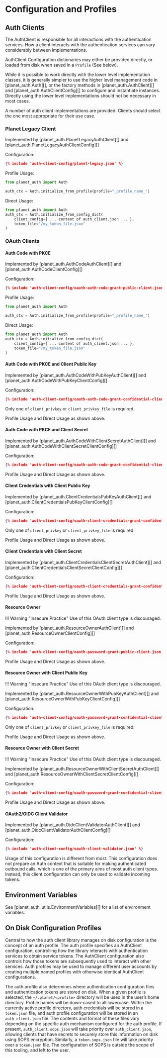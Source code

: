 # Configuration and Profiles

## Auth Clients
The AuthClient is responsible for all interactions with the authentication
services.  How a client interacts with the authentication services can vary
considerably between implementations.

AuthClient Configuration dictionaries may either be provided directly, or loaded
from disk when saved in a `Profile` (See below).

While it is possible to work directly with the lower level implementation
classes, it is generally simpler to use the higher level management code in
[planet_auth.Auth][], or the factory methods in [planet_auth.AuthClient][] 
and [planet_auth.AuthClientConfig][] to configure and instantiate instances.
Directly using the lower level implementations should not be necessary in
most cases.

A number of auth client implementations are provided.  Clients should
select the one most appropriate for their use case.

### Planet Legacy Client
Implemented by [planet_auth.PlanetLegacyAuthClient][] and [planet_auth.PlanetLegacyAuthClientConfig][]

Configuration:
```json linenums="1" title="~/.planet/_profile_name_/auth_client.json"
{% include 'auth-client-config/planet-legacy.json' %}
```

Profile Usage:
```python linenums="1"
from planet_auth import Auth

auth_ctx = Auth.initialize_from_profile(profile="_profile_name_")
```


Direct Usage:
```python linenums="1"
from planet_auth import Auth
auth_ctx = Auth.initialize_from_config_dict(
    client_config={ ... content of auth_client.json ... },
    token_file="/my_token_file.json"
)
```

### OAuth Clients
#### Auth Code with PKCE
Implemented by [planet_auth.AuthCodeAuthClient][] and [planet_auth.AuthCodeClientConfig][]

Configuration:
```json linenums="1" title="~/.planet/_profile_name_/auth_client.json"
{% include 'auth-client-config/oauth-auth-code-grant-public-client.json' %}
```

Profile Usage:
```python linenums="1"
from planet_auth import Auth

auth_ctx = Auth.initialize_from_profile(profile="_profile_name_")
```

Direct Usage:
```python linenums="1"
from planet_auth import Auth
auth_ctx = Auth.initialize_from_config_dict(
    client_config={ ... content of auth_client.json ... },
    token_file="/my_token_file.json"
)
```

#### Auth Code with PKCE and Client Public Key
Implemented by [planet_auth.AuthCodeWithPubKeyAuthClient][] and [planet_auth.AuthCodeWithPubKeyClientConfig][]

Configuration:
```json linenums="1" title="~/.planet/_profile_name_/auth_client.json"
{% include 'auth-client-config/oauth-auth-code-grant-confidential-client-pubkey.json' %}
```
Only one of `client_privkey` or `client_privkey_file` is required.

Profile Usage and Direct Usage as shown above.

#### Auth Code with PKCE and Client Secret
Implemented by [planet_auth.AuthCodeWithClientSecretAuthClient][] and [planet_auth.AuthCodeWithClientSecretClientConfig][]

Configuration:
```json linenums="1" title="~/.planet/_profile_name_/auth_client.json"
{% include 'auth-client-config/oauth-auth-code-grant-confidential-client-secret.json' %}
```

Profile Usage and Direct Usage as shown above.

#### Client Credentials with Client Public Key
Implemented by [planet_auth.ClientCredentialsPubKeyAuthClient][] and [planet_auth.ClientCredentialsPubKeyClientConfig][]

Configuration:
```json linenums="1" title="~/.planet/_profile_name_/auth_client.json"
{% include 'auth-client-config/oauth-client-credentials-grant-confidential-client-pubkey.json' %}
```
Only one of `client_privkey` or `client_privkey_file` is required.

Profile Usage and Direct Usage as shown above.

#### Client Credentials with Client Secret
Implemented by [planet_auth.ClientCredentialsClientSecretAuthClient][] and [planet_auth.ClientCredentialsClientSecretClientConfig][]

Configuration:
```json linenums="1" title="~/.planet/_profile_name_/auth_client.json"
{% include 'auth-client-config/oauth-client-credentials-grant-confidential-client-secret.json' %}
```

Profile Usage and Direct Usage as shown above.

#### Resource Owner
!!! Warning "Insecure Practice"
Use of this OAuth client type is discouraged.

Implemented by [planet_auth.ResourceOwnerAuthClient][] and [planet_auth.ResourceOwnerClientConfig][]

Configuration:
```json linenums="1" title="~/.planet/_profile_name_/auth_client.json"
{% include 'auth-client-config/oauth-password-grant-public-client.json' %}
```

Profile Usage and Direct Usage as shown above.

#### Resource Owner with Client Public Key
!!! Warning "Insecure Practice"
Use of this OAuth client type is discouraged.

Implemented by [planet_auth.ResourceOwnerWithPubKeyAuthClient][] and [planet_auth.ResourceOwnerWithPubKeyClientConfig][]

Configuration:
```json linenums="1" title="~/.planet/_profile_name_/auth_client.json"
{% include 'auth-client-config/oauth-password-grant-confidential-client-pubkey.json' %}
```
Only one of `client_privkey` or `client_privkey_file` is required.

Profile Usage and Direct Usage as shown above.

#### Resource Owner with Client Secret
!!! Warning "Insecure Practice"
Use of this OAuth client type is discouraged.

Implemented by [planet_auth.ResourceOwnerWithClientSecretAuthClient][] and [planet_auth.ResourceOwnerWithClientSecretClientConfig][]

Configuration:
```json linenums="1" title="~/.planet/_profile_name_/auth_client.json"
{% include 'auth-client-config/oauth-password-grant-confidential-client-secret.json' %}
```

Profile Usage and Direct Usage as shown above.

#### OAuth2/OIDC Client Validator
Implemented by [planet_auth.OidcClientValidatorAuthClient][] and [planet_auth.OidcClientValidatorAuthClientConfig][]

Configuration:
```json linenums="1" title="~/.planet/_profile_name_/auth_client.json"
{% include 'auth-client-config/oauth-client-validator.json' %}
```

Usage of this configuration is different from most.  This configuration
does not prepare an Auth context that is suitable for making authenticated
outbound calls, which is one of the primary aims of most auth client types.
Instead, this client configuration can only be used to validate incoming
tokens.

## Environment Variables
See [planet_auth_utils.EnvironmentVariables][] for a list of environment variables.

## On Disk Configuration Profiles

Central to how the auth client library manages on disk configuration
is the concept of an auth profile.  The auth profile specifies an
AuthClient configuration, controlling how the library interacts with
authentication services to obtain service tokens. The AuthClient
configuration also controls how those tokens are subsequently used to
interact with other services.  Auth profiles may be used to manage
different user accounts by creating multiple named profiles with
otherwise identical AuthClient configurations.

The auth profile also determines where authentication configuration
files and authentication tokens are stored on disk.  When a given
profile is selected, the `~/.planet/<profile>` directory will be used in
the user’s home directory.  Profile names will be down-cased to
all lowercase. Within the currently active profile directory, auth
credentials will be stored in a `token.json` file, and auth profile
configuration will be stored in an `auth_client.json` file.  The contents
and format of these files vary depending on the specific auth mechanism
configured for the auth profile.  If present, `auth_client.sops.json`
will take priority over `auth_client.json`, allowing clients that have
secrets to securely store this information on disk using SOPS encryption.
Similarly, a `token.sops.json` file will take priority over a `token.json`
file. The configuration of SOPS is outside the scope of this tooling, and
left to the user.
